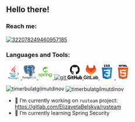 <h2>Hello there!</h2>

<h3 align="left">Reach me:</h3>

<p align="left">
<a href="https://t.me/bulatinogg" target="blank"><img align="center" src="https://upload.wikimedia.org/wikipedia/commons/thumb/8/82/Telegram_logo.svg/480px-Telegram_logo.svg.png" alt="322078249460957185" height="30" width="30" /></a>
</p>

<h3 align="left">Languages and Tools:</h3>
<p align="left">   
<a href="https://www.java.com" target="_blank" rel="noreferrer"> <img src="https://raw.githubusercontent.com/devicons/devicon/master/icons/java/java-original.svg" alt="java" width="40" height="40"/> </a> 
<a href="https://www.postgresql.org" target="_blank" rel="noreferrer"> <img src="https://raw.githubusercontent.com/devicons/devicon/master/icons/postgresql/postgresql-original-wordmark.svg" alt="postgresql" width="40" height="40"/> </a> 
<a href="https://spring.io/" target="_blank" rel="noreferrer"> <img src="https://github.com/devicons/devicon/blob/master/icons/spring/spring-original-wordmark.svg" alt="postgresql" width="40" height="40"/> </a> 
<a href="https://git-scm.com/" target="_blank" rel="noreferrer"> <img src="https://www.vectorlogo.zone/logos/git-scm/git-scm-icon.svg" alt="git" width="40" height="40"/> </a> 
<a href="https://github.com/" target="_blank" rel="noreferrer"> <img src="https://github.com/devicons/devicon/blob/master/icons/github/github-original-wordmark.svg" alt="github" width="40" height="40"/> </a> 
<a href="https://gitlab.com/" target="_blank" rel="noreferrer"> <img src="https://github.com/devicons/devicon/blob/master/icons/gitlab/gitlab-original-wordmark.svg" alt="gitlab" width="40" height="40"/> </a> 
<a href="https://www.w3schools.com/css/" target="_blank" rel="noreferrer"> <img src="https://raw.githubusercontent.com/devicons/devicon/master/icons/css3/css3-original-wordmark.svg" alt="css3" width="40" height="40"/> </a>   
<a href="https://www.w3.org/html/" target="_blank" rel="noreferrer"> <img src="https://raw.githubusercontent.com/devicons/devicon/master/icons/html5/html5-original-wordmark.svg" alt="html5" width="40" height="40"/> </a>  
</p>

<p><img align="left" src="https://github-readme-stats.vercel.app/api/top-langs?username=timerbulatgilmutdinov&show_icons=true&locale=en&layout=compact" alt="timerbulatgilmutdinov" /></p>

<p>&nbsp;<img align="center" src="https://github-readme-stats.vercel.app/api?username=timerbulatgilmutdinov&show_icons=true&locale=en" alt="timerbulatgilmutdinov" /></p>



- 🔭 I’m currently working on `rusteam` project: https://gitlab.com/ElizavetaBelskya/rusteam
- 🌱 I’m currently learning Spring Security 

